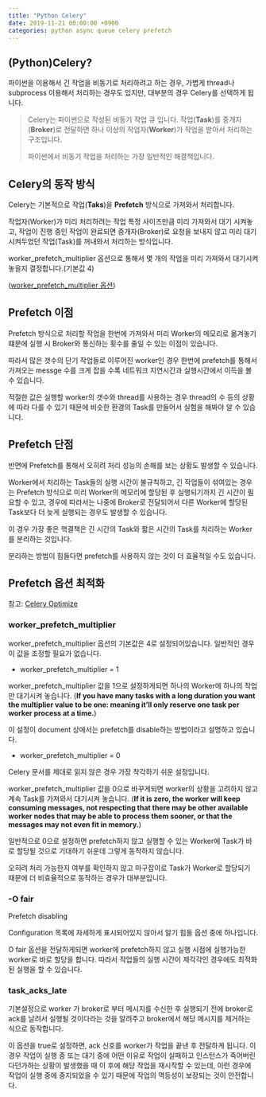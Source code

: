 ```yaml
---
title: "Python Celery"
date: 2019-11-21 00:00:00 +0900
categories: python async queue celery prefetch
---
```


## (Python)Celery?

파이썬을 이용해서 긴 작업을 비동기로 처리하려고 하는 경우, 가볍게 thread나 subprocess 이용해서 처리하는 경우도 있지만, 대부분의 경우 Celery를 선택하게 됩니다.

> Celery는 파이썬으로 작성된 비동기 작업 큐 입니다. 작업(**Task**)를 중개자(**Broker**)로 전달하면 하나 이상의 작업자(**Worker**)가 작업을 받아서 처리하는 구조입니다.
>
> 파이썬에서 비동기 작업을 처리하는 가장 일반적인 해결책입니다.

## Celery의 동작 방식

Celery는 기본적으로 작업(**Taks**)을 **Prefetch** 방식으로 가져와서 처리합니다.

작업자(Worker)가 미리 처리하려는 작업 특정 사이즈만큼 미리 가져와서 대기 시켜놓고, 작업이 진행 중인 작업이 완료되면 중개자(Broker)로 요청을 보내지 않고 미리 대기시켜두었던 작업(Task)를 꺼내와서 처리하는 방식입니다.

worker_prefetch_multiplier 옵션으로 통해서 몇 개의 작업을 미리 가져와서 대기시켜 놓을지 결정합니다.(기본값 4)

([worker_prefetch_multiplier 옵션](http://docs.celeryproject.org/en/latest/userguide/configuration.html?highlight=celeryd_prefetch_multiplier#worker-prefetch-multiplier))

## Prefetch 이점

Prefetch 방식으로 처리할 작업을 한번에 가져와서 미리 Worker의 메모리로 옮겨놓기 떄문에 실행 시 Broker와 통신하는 횟수를 줄일 수 있는 이점이 있습니다.

따라서 많은 갯수의 단기 작업들로 이루어진 worker인 경우 한번에 prefetch를 통해서 가져오는 messge 수를 크게 잡을 수록 네트워크 지연시간과 실행시간에서 이득을 볼 수 있습니다.

적절한 값은 실행할 worker의 갯수와 thread를 사용하는 경우 thread의 수 등의 상황에 따라 다를 수 있기 때문에 비슷한 환경의 Task를 만들어서 실험을 해봐야 알 수 있습니다.

## Prefetch 단점

반면에 Prefetch를 통해서 오히려 처리 성능의 손해를 보는 상황도 발생할 수 있습니다.

Worker에서 처리하는 Task들의 실행 시간이 불규칙하고, 긴 작업들이 섞여있는 경우는 Prefetch 방식으로 미리 Worker의 메모리에 할당된 후 실행되기까지 긴 시간이 필요할 수 있고, 경우에 따라서는 나중에 Broker로 전달되어서 다른 Worker에 할당된 Task보다 더 늦게 실행되는 경우도 발생할 수 있습니다.

이 경우 가장 좋은 핵결책은 긴 시간의 Task와 짧은 시간의 Task를 처리하는 Worker를 분리하는 것입니다.

분리하는 방법이 힘들다면 prefetch를 사용하지 않는 것이 더 효율적일 수도 있습니다.

## Prefetch 옵션 최적화

참고: [Celery Optimize](http://docs.celeryproject.org/en/latest/userguide/optimizing.html#optimizing-prefetch-limit)

### worker_prefetch_multiplier

worker_prefetch_multiplier 옵션의 기본값은 4로 설정되어있습니다. 일반적인 경우 이 값을 조정할 필요가 없습니다.

- worker_prefetch_multiplier = 1

worker_prefetch_multiplier 값을 1으로 설정하게되면 하나의 Worker에 하나의 작업만 대기시켜 놓습니다. (**If you have many tasks with a long duration you want the multiplier value to be one: meaning it’ll only reserve one task per worker process at a time.**)

이 설정이 document 상에서는 prefetch를 disable하는 방법이라고 설명하고 있습니다.

- worker_prefetch_multiplier = 0

Celery 문서를 제대로 읽지 않은 경우 가장 착각하기 쉬운 설정입니다.

worker_prefetch_multiplier 값을 0으로 바꾸게되면 worker의 상황을 고려하지 않고 계속 Task를 가져와서 대기시켜 놓습니다.
(**If it is zero, the worker will keep consuming messages, not respecting that there may be other available worker nodes that may be able to process them sooner, or that the messages may not even fit in memory.**)

일반적으로 0으로 설정하면 prefetch하지 않고 실행할 수 있는 Worker에 Task가 바로 할당될 것으로 기대하기 쉬운데 그렇게 동작하지 않습니다.

오히려 처리 가능한지 여부를 확인하지 않고 마구잡이로 Task가 Worker로 할당되기 때문에 더 비효율적으로 동작하는 경우가 대부분입니다.

### -O fair

Prefetch disabling

Configuration 목록에 자세하게 표시되어있지 않아서 알기 힘들 옵션 중에 하나입니다.

O fair 옵션을 전달하게되면 worker에 prefetch하지 않고 실행 시점에 실행가능한 worker로 바로 할당을 합니다. 따라서 작업들의 실행 시간이 제각각인 경우에도 최적화된 실행을 할 수 있습니다.

### task_acks_late

기본설정으로 worker 가 broker로 부터 메시지를 수신한 후 실행되기 전에 broker로 ack를 날려서 실행될 것이다라는 것을 알려주고 broker에서 해당 메시지를 제거하는 식으로 동작합니다.

이 옵션을 true로 설정하면, ack 신호를 worker가 작업을 끝낸 후 전달하게 됩니다. 이 경우 작업이 실행 중 또는 대기 중에 어떤 이유로 작업이 실패하고 인스턴스가 죽어버린다던가하는 상황이 발생했을 때 이 후에 해당 작업을 재시작할 수 있는데, 이런 경우에 작업이 실행 중에 중지되었을 수 있기 때문에 작업의 멱등성이 보장되는 것이 안전합니다.
